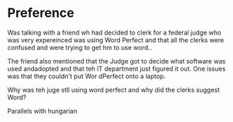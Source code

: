 # Preference

Was talking with a friend wh had decided to clerk for a federal judge who was very expereinced was using Word Perfect and that all the clerks were confused and were trying to get hm to use word..

The friend also mentioned that the Judge got to decide what software was used andadopted and that teh IT department just figured it out. One issues was that they couldn't put Wor dPerfect onto a laptop.

Why was teh juge stll using word perfect and why did the clerks suggest Word?

Parallels with hungarian